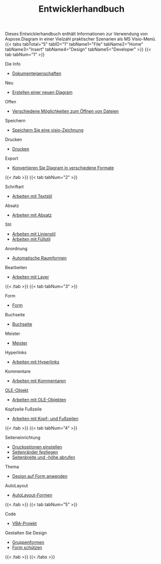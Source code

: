 ﻿---
title: Entwicklerhandbuch
type: docs
weight: 50
url: /de/python-java/developer-guide/
---
Dieses Entwicklerhandbuch enthält Informationen zur Verwendung von Aspose.Diagram in einer Vielzahl praktischer Szenarien als MS Visio-Menü.
{{< tabs tabTotal="5" tabID="1" tabName1="File" tabName2="Home" tabName3="Insert" tabName4="Design" tabName5="Developer" >}}
{{< tab tabNum="1" >}}
<div class="row">
    <div class="col-md-6">
        <p>Die Info</p>
        <ul>
            <li><a href="/diagram/de/python-java/document-properties/">Dokumenteigenschaften</a></li>
        </ul>
        <p>Neu</p>
        <ul>
            <li><a href="/diagram/de/python-java/your-first-aspose-diagram-application-hello-world/#code-sample-creating-a-new-diagram">Erstellen einer neuen Diagram</a></li>
        </ul>
        <p>Offen</p>
        <ul>
            <li><a href="/diagram/de/python-java/open-visio-document/">Verschiedene Möglichkeiten zum Öffnen von Dateien</a></li>
       </ul>
        <p>Speichern</p>
        <ul>
            <li><a href="/diagram/de/python-java/save-visio-document/">Speichern Sie eine visio-Zeichnung</a></li>
        </ul>
    </div>
    <div class="col-md-6">
	   <p>Drucken</p>
        <ul>
            <li><a href="/diagram/de/python-java/working-with-print/">Drucken</a></li>
        </ul>
        <p>Export</p>
        <ul>
            <li><a href="/diagram/de/python-java/converting/">Konvertieren Sie Diagram in verschiedene Formate</a></li>
        </ul>
    </div>
</div>
{{< /tab >}}
{{< tab tabNum="2" >}}
<div class="row">
    <div class="col-md-6">
        <p>Schriftart</p>
        <ul>
		        <li><a href="/diagram/de/python-java/working-with-text/">Arbeiten mit Textstil</a></li>
        </ul>
       <p>Absatz</p>
        <ul>
		        <li><a href="/diagram/de/python-java/working-with-shapes-paragraph/">Arbeiten mit Absatz</a></li>
        </ul>
       <p>Stil</p>
        <ul>
					 <li><a href="/diagram/de/python-java/set-visio-shape-s-xform-line-and-fill-data/">Arbeiten mit Linienstil</a></li>
					 <li><a href="/diagram/de/python-java/set-visio-shape-s-xform-line-and-fill-data/">Arbeiten mit Füllstil</a></li>
        </ul>  
        <p>Anordnung</p>
        <ul>
					 <li><a href="/diagram/de/python-java/auto-space-a-collection-of-shapes-in-the-visio-page/">Automatische Raumformen</a></li>
        </ul>  
        <p>Bearbeiten</p>
        <ul>
            <li><a href="/diagram/de/python-java/working-with-layers/">Arbeiten mit Layer</a></li>
        </ul>                
    </div>
</div>
{{< /tab >}}
{{< tab tabNum="3" >}}
<div class="row">
    <div class="col-md-6">
        <p>Form</p>
        <ul>
            <li><a href="/diagram/de/python-java/add-retrieve-copy-and-read-visio-shape-data/">Form</a></li>
        </ul>
        <ul>
        </ul>
        <p>Buchseite</p>
        <ul>
            <li><a href="/diagram/de/python-java/retrieve-get-copy-and-insert-a-page/">Buchseite</a></li>
        </ul>
        <p>Meister</p>    
        <ul>
            <li><a href="/diagram/de/python-java/working-with-masters/">Meister</a></li>
        </ul>
		   <p>Hyperlinks</p>
        <ul>
            <li><a href="/diagram/de/python-java/working-with-hyperlinks/">Arbeiten mit Hyperlinks</a></li>
        </ul>
        <p>Kommentare</p>
        <ul>
            <li><a href="/diagram/de/python-java/working-with-comments/">Arbeiten mit Kommentaren</a></li>
        </ul>       
    </div>
    <div class="col-md-6">       
        <p><a href="/diagram/de/python-java/ole-objects-in-visio-diagram/">OLE-Objekt</a></p>
        <ul>
            <li><a href="/diagram/de/python-java/manipulate-the-embedded-ole-objects-in-visio-diagram/">Arbeiten mit OLE-Objekten</a></li>
        </ul>     
        <p>Kopfzeile Fußzeile</p>
        <ul>
        <li><a href="/diagram/de/python-java/working-with-headers-and-footers/">Arbeiten mit Kopf- und Fußzeilen</a></li>
        </ul>
    </div>
</div>
{{< /tab >}}
{{< tab tabNum="4" >}}
<div class="row">
    <div class="col-md-6">
        <p>Seiteneinrichtung</p>
        <ul>
            <li><a href="/diagram/de/python-java/setting-print-options/">Druckoptionen einstellen</a></li>
            <li><a href="/diagram/de/python-java/setting-margins/">Seitenränder festlegen</a></li>
            <li><a href="/diagram/de/python-java/get-paper-width-and-height-of-page/">Seitenbreite und -höhe abrufen</a></li>
        </ul>    
        <p>Thema</p>
        <ul>
            <li><a href="/diagram/de/python-java/apply-theme-to-shape/">Design auf Form anwenden</a></li>
        </ul>
       <p>AutoLayout</p>
        <ul>
            <li><a href="/diagram/de/python-java/create-update-layout-and-auto-fit-shapes/">AutoLayout-Formen</a></li>
        </ul>     
    </div>
</div>
{{< /tab >}}
{{< tab tabNum="5" >}}
<div class="row">
    <div class="col-md-6">
        <p>Code</p>
        <ul>
         <li><a href="/diagram/de/python-java/working-with-vbaproject/">VBA-Projekt</a></li>
        </ul>
        <p>Gestalten Sie Design</p>
        <ul>
         <li><a href="/diagram/de/python-java/group-convert-and-verify-shapes/#Group Shapes Programming Sample">Gruppenformen</a></li>
         <li><a href="/diagram/de/python-java/working-with-protection/">Form schützen</a></li>
        </ul>        
    </div>
</div>
{{< /tab >}}
{{< /tabs >}}



